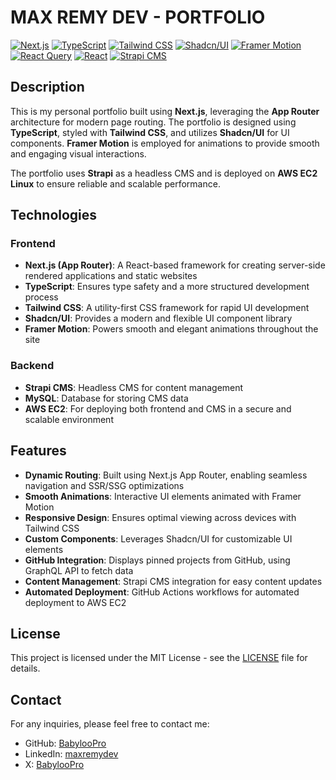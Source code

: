 # MAX REMY DEV - PORTFOLIO

[![Next.js](https://img.shields.io/badge/Next.js-15.0.3-blue)](https://nextjs.org/)
[![TypeScript](https://img.shields.io/badge/TypeScript-5.x-blue)](https://www.typescriptlang.org/)
[![Tailwind CSS](https://img.shields.io/badge/Tailwind%20CSS-3.4.15-06B6D4)](https://tailwindcss.com/)
[![Shadcn/UI](https://img.shields.io/badge/Shadcn/UI-1.x-orange)](https://shadcn.dev/)
[![Framer Motion](https://img.shields.io/badge/Framer%20Motion-11.13.1-pink)](https://www.framer.com/motion/)
[![React Query](https://img.shields.io/badge/React%20Query-5.62.2-ff4154)](https://tanstack.com/query/latest)
[![React](https://img.shields.io/badge/React-19.0.0--rc-61DAFB)](https://react.dev/)
[![Strapi CMS](https://img.shields.io/badge/Strapi-5.4.2-purple)](https://strapi.io/)

## Description

This is my personal portfolio built using **Next.js**, leveraging the **App Router** architecture for modern page routing. The portfolio is designed using **TypeScript**, styled with **Tailwind CSS**, and utilizes **Shadcn/UI** for UI components. **Framer Motion** is employed for animations to provide smooth and engaging visual interactions.

The portfolio uses **Strapi** as a headless CMS and is deployed on **AWS EC2 Linux** to ensure reliable and scalable performance.

## Technologies

### Frontend
-   **Next.js (App Router)**: A React-based framework for creating server-side rendered applications and static websites
-   **TypeScript**: Ensures type safety and a more structured development process
-   **Tailwind CSS**: A utility-first CSS framework for rapid UI development
-   **Shadcn/UI**: Provides a modern and flexible UI component library
-   **Framer Motion**: Powers smooth and elegant animations throughout the site

### Backend
-   **Strapi CMS**: Headless CMS for content management
-   **MySQL**: Database for storing CMS data
-   **AWS EC2**: For deploying both frontend and CMS in a secure and scalable environment

## Features

-   **Dynamic Routing**: Built using Next.js App Router, enabling seamless navigation and SSR/SSG optimizations
-   **Smooth Animations**: Interactive UI elements animated with Framer Motion
-   **Responsive Design**: Ensures optimal viewing across devices with Tailwind CSS
-   **Custom Components**: Leverages Shadcn/UI for customizable UI elements
-   **GitHub Integration**: Displays pinned projects from GitHub, using GraphQL API to fetch data
-   **Content Management**: Strapi CMS integration for easy content updates
-   **Automated Deployment**: GitHub Actions workflows for automated deployment to AWS EC2

## License

This project is licensed under the MIT License - see the [LICENSE](LICENSE) file for details.

## Contact

For any inquiries, please feel free to contact me:

-   GitHub: [BabylooPro](https://github.com/BabylooPro)
-   LinkedIn: [maxremydev](https://www.linkedin.com/in/maxremydev/)
-   X: [BabylooPro](https://x.com/babyloopro)

